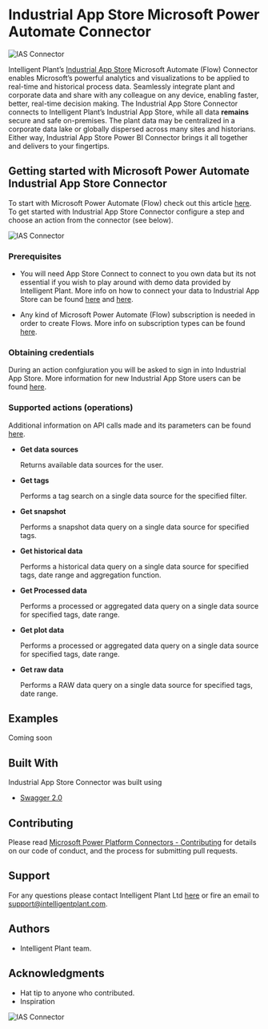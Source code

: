 # Industrial App Store Microsoft Power Automate Connector

![IAS Connector](https://www.intelligentplant.com/datasheets/powerplatform/resources/AppStore-Automate-Connector-100px.png "Industrial App Store - Microsoft Power Automate (Flow) Connector")

Intelligent Plant’s [Industrial App Store](https://appstore.intelligentplant.com) Microsoft Automate (Flow) Connector enables Microsoft’s powerful analytics and visualizations to be applied to real-time and historical process data. Seamlessly integrate plant and corporate data and share with any colleague on any device, enabling faster, better, real-time decision making. The Industrial App Store Connector connects to Intelligent Plant’s Industrial App Store, while all data **remains** secure and safe on-premises. The plant data may be centralized in a corporate data lake or globally dispersed across many sites and historians. Either way, Industrial App Store Power BI Connector brings it all together and delivers to your fingertips.

## Getting started with Microsoft Power Automate Industrial App Store Connector

To start with Microsoft Power Automate (Flow) check out this article [here](https://docs.microsoft.com/en-us/power-automate/getting-started). To get started with Industrial App Store Connector configure a step and choose an action from the connector (see below).

![IAS Connector](https://www.intelligentplant.com/datasheets/powerplatform/resources/msflow-ias-getstarted.gif "Industrial App Store Connector - Getting started")

### Prerequisites

* You will need App Store Connect to connect to you own data but its not essential if you wish to play around with demo data provided by Intelligent Plant. More info on how to connect your data to Industrial App Store can be found [here](https://community.powerbi.com/t5/Community-Blog/Connecting-industrial-historians-to-Microsoft-Power-BI-One/ba-p/942200 "Connecting industrial historians to Microsoft Power BI. One connector to get them all… ") and [here](https://appstore.intelligentplant.com/wiki/doku.php?id=app_store_connect:app_store_connect "Industrial App Store Wiki").

* Any kind of Microsoft Power Automate (Flow) subscription is needed in order to create Flows. More info on subscription types can be found [here](http://download.microsoft.com/download/9/5/6/9568EFD0-403D-4AE4-95F0-7FACA2CCB2E4/PowerApps%20and%20Flow%20Licensing%20Guide%20-%20August.pdf).

### Obtaining credentials

During an action confgiuration you will be asked to sign in into Industrial App Store. More information for new Industrial App Store users can be found [here](https://appstore.intelligentplant.com/wiki/doku.php?id=general:app_store_users "Intelligent Plant Industrial App Store wiki - Welcome to the Industrial App Store").

### Supported actions (operations)

Additional information on API calls made and its parameters can be found [here](https://appstore.intelligentplant.com/apihelp "Intelligent Plant Industrial App Store wiki - API help").

* **Get data sources**
  
  Returns available data sources for the user.

* **Get tags**

  Performs a tag search on a single data source for the specified filter.

* **Get snapshot**

  Performs a snapshot data query on a single data source for specified tags.

* **Get historical data**

  Performs a historical data query on a single data source for specified tags, date range and aggregation function.

* **Get Processed data**

  Performs a processed or aggregated data query on a single data source for specified tags, date range.

* **Get plot data**

  Performs a processed or aggregated data query on a single data source for specified tags, date range.

* **Get raw data**

  Performs a RAW data query on a single data source for specified tags, date range.

## Examples

Coming soon

## Built With

Industrial App Store Connector was built using

* [Swagger 2.0](https://swagger.io/docs/specification/2-0/basic-structure/)

## Contributing

Please read [Microsoft Power Platform Connectors - Contributing](https://github.com/Microsoft/PowerPlatformConnectors#contributing) for details on our code of conduct, and the process for submitting pull requests.

## Support

For any questions please contact Intelligent Plant Ltd [here](https://www.intelligentplant.com/contactus "Intelligent Plant - Contact Us") or fire an email to support@intelligentplant.com.

## Authors

* Intelligent Plant team.

## Acknowledgments

* Hat tip to anyone who contributed.
* Inspiration

![IAS Connector](https://www.intelligentplant.com/datasheets/powerplatform/resources/Welcome-Industrial-AppStore.png "Intelligent Plant = Industrial App Store")
